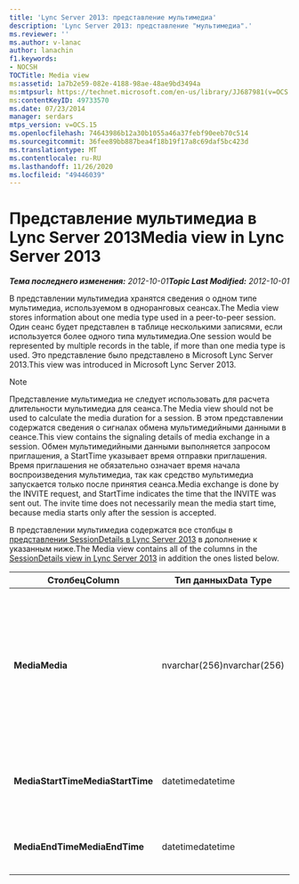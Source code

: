 ```yaml
---
title: 'Lync Server 2013: представление мультимедиа'
description: 'Lync Server 2013: представление "мультимедиа".'
ms.reviewer: ''
ms.author: v-lanac
author: lanachin
f1.keywords:
- NOCSH
TOCTitle: Media view
ms:assetid: 1a7b2e59-082e-4188-98ae-48ae9bd3494a
ms:mtpsurl: https://technet.microsoft.com/en-us/library/JJ687981(v=OCS.15)
ms:contentKeyID: 49733570
ms.date: 07/23/2014
manager: serdars
mtps_version: v=OCS.15
ms.openlocfilehash: 74643986b12a30b1055a46a37febf90eeb70c514
ms.sourcegitcommit: 36fee89bb887bea4f18b19f17a8c69daf5bc423d
ms.translationtype: MT
ms.contentlocale: ru-RU
ms.lasthandoff: 11/26/2020
ms.locfileid: "49446039"
---
```

# <a name="media-view-in-lync-server-2013"></a><span data-ttu-id="554e6-103">Представление мультимедиа в Lync Server 2013</span><span class="sxs-lookup"><span data-stu-id="554e6-103">Media view in Lync Server 2013</span></span>

<div data-xmlns="http://www.w3.org/1999/xhtml">

<div class="topic" data-xmlns="http://www.w3.org/1999/xhtml" data-msxsl="urn:schemas-microsoft-com:xslt" data-cs="https://msdn.microsoft.com/">

<div data-asp="https://msdn2.microsoft.com/asp">



</div>

<div id="mainSection">

<div id="mainBody"><span data-ttu-id="554e6-104">

<span> </span></span><span class="sxs-lookup"><span data-stu-id="554e6-104">

<span> </span></span></span>

<span data-ttu-id="554e6-105">_**Тема последнего изменения:** 2012-10-01_</span><span class="sxs-lookup"><span data-stu-id="554e6-105">_**Topic Last Modified:** 2012-10-01_</span></span>

<span data-ttu-id="554e6-106">В представлении мультимедиа хранятся сведения о одном типе мультимедиа, используемом в одноранговых сеансах.</span><span class="sxs-lookup"><span data-stu-id="554e6-106">The Media view stores information about one media type used in a peer-to-peer session.</span></span> <span data-ttu-id="554e6-107">Один сеанс будет представлен в таблице несколькими записями, если используется более одного типа мультимедиа.</span><span class="sxs-lookup"><span data-stu-id="554e6-107">One session would be represented by multiple records in the table, if more than one media type is used.</span></span> <span data-ttu-id="554e6-108">Это представление было представлено в Microsoft Lync Server 2013.</span><span class="sxs-lookup"><span data-stu-id="554e6-108">This view was introduced in Microsoft Lync Server 2013.</span></span>

<div>


> [!NOTE]  
> <span data-ttu-id="554e6-109">Представление мультимедиа не следует использовать для расчета длительности мультимедиа для сеанса.</span><span class="sxs-lookup"><span data-stu-id="554e6-109">The Media view should not be used to calculate the media duration for a session.</span></span> <span data-ttu-id="554e6-110">В этом представлении содержатся сведения о сигналах обмена мультимедийными данными в сеансе.</span><span class="sxs-lookup"><span data-stu-id="554e6-110">This view contains the signaling details of media exchange in a session.</span></span> <span data-ttu-id="554e6-111">Обмен мультимедийными данными выполняется запросом приглашения, а StartTime указывает время отправки приглашения. Время приглашения не обязательно означает время начала воспроизведения мультимедиа, так как средство мультимедиа запускается только после принятия сеанса.</span><span class="sxs-lookup"><span data-stu-id="554e6-111">Media exchange is done by the INVITE request, and StartTime indicates the time that the INVITE was sent out. The invite time does not necessarily mean the media start time, because media starts only after the session is accepted.</span></span>



</div>

<span data-ttu-id="554e6-112">В представлении мультимедиа содержатся все столбцы в [представлении SessionDetails в Lync Server 2013](lync-server-2013-sessiondetails-view.md) в дополнение к указанным ниже.</span><span class="sxs-lookup"><span data-stu-id="554e6-112">The Media view contains all of the columns in the [SessionDetails view in Lync Server 2013](lync-server-2013-sessiondetails-view.md) in addition the ones listed below.</span></span>


<table>
<colgroup>
<col style="width: 33%" />
<col style="width: 33%" />
<col style="width: 33%" />
</colgroup>
<thead>
<tr class="header">
<th><span data-ttu-id="554e6-113">Столбец</span><span class="sxs-lookup"><span data-stu-id="554e6-113">Column</span></span></th>
<th><span data-ttu-id="554e6-114">Тип данных</span><span class="sxs-lookup"><span data-stu-id="554e6-114">Data Type</span></span></th>
<th><span data-ttu-id="554e6-115">Подробности</span><span class="sxs-lookup"><span data-stu-id="554e6-115">Details</span></span></th>
</tr>
</thead>
<tbody>
<tr class="odd">
<td><p><span data-ttu-id="554e6-116"><strong>Media</strong></span><span class="sxs-lookup"><span data-stu-id="554e6-116"><strong>Media</strong></span></span></p></td>
<td><p><span data-ttu-id="554e6-117">nvarchar(256)</span><span class="sxs-lookup"><span data-stu-id="554e6-117">nvarchar(256)</span></span></p></td>
<td><p><span data-ttu-id="554e6-118">Тип мультимедиа.</span><span class="sxs-lookup"><span data-stu-id="554e6-118">Media type.</span></span> <span data-ttu-id="554e6-119">Для получения дополнительных сведений ознакомьтесь с <a href="lync-server-2013-medialist-table.md">таблицей MediaList в Lync Server 2013</a> .</span><span class="sxs-lookup"><span data-stu-id="554e6-119">See the <a href="lync-server-2013-medialist-table.md">MediaList table in Lync Server 2013</a> for more information.</span></span></p></td>
</tr>
<tr class="even">
<td><p><span data-ttu-id="554e6-120"><strong>MediaStartTime</strong></span><span class="sxs-lookup"><span data-stu-id="554e6-120"><strong>MediaStartTime</strong></span></span></p></td>
<td><p><span data-ttu-id="554e6-121">datetime</span><span class="sxs-lookup"><span data-stu-id="554e6-121">datetime</span></span></p></td>
<td><p><span data-ttu-id="554e6-122">Время отправки запроса мультимедиа.</span><span class="sxs-lookup"><span data-stu-id="554e6-122">Time that a media request was sent out.</span></span></p></td>
</tr>
<tr class="odd">
<td><p><span data-ttu-id="554e6-123"><strong>MediaEndTime</strong></span><span class="sxs-lookup"><span data-stu-id="554e6-123"><strong>MediaEndTime</strong></span></span></p></td>
<td><p><span data-ttu-id="554e6-124">datetime</span><span class="sxs-lookup"><span data-stu-id="554e6-124">datetime</span></span></p></td>
<td><p><span data-ttu-id="554e6-125">Время окончания сеанса.</span><span class="sxs-lookup"><span data-stu-id="554e6-125">End time of the session.</span></span></p></td>
</tr>
</tbody>
</table><span data-ttu-id="554e6-126">


</div>

<span> </span>

</div>

</div>

</span><span class="sxs-lookup"><span data-stu-id="554e6-126">


</div>

<span> </span>

</div>

</div>

</span></span></div>

